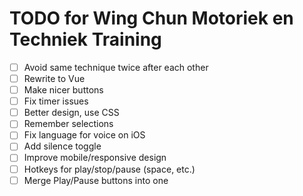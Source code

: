 # TODO for Wing Chun Motoriek en Techniek Training

- [ ] Avoid same technique twice after each other
- [ ] Rewrite to Vue
- [ ] Make nicer buttons
- [ ] Fix timer issues
- [ ] Better design, use CSS
- [ ] Remember selections
- [ ] Fix language for voice on iOS
- [ ] Add silence toggle
- [ ] Improve mobile/responsive design
- [ ] Hotkeys for play/stop/pause (space, etc.)
- [ ] Merge Play/Pause buttons into one
